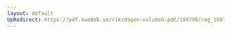 ```yaml
---
layout: default
UpRedirect: https://pdf.swedeb.se/riksdagen-volumeG-pdf/199798/reg_199798/reg_199798_0350.pdf
---
```

